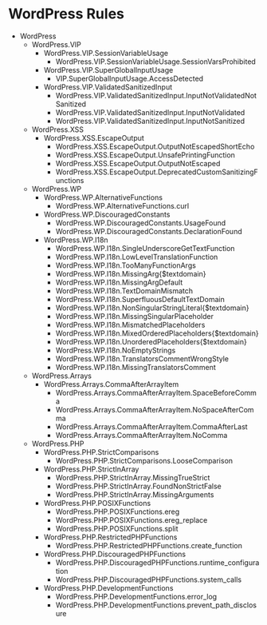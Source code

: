 # WordPress Rules

- WordPress
    - WordPress.VIP
        - WordPress.VIP.SessionVariableUsage
            - WordPress.VIP.SessionVariableUsage.SessionVarsProhibited
        - WordPress.VIP.SuperGlobalInputUsage
            - VIP.SuperGlobalInputUsage.AccessDetected
        - WordPress.VIP.ValidatedSanitizedInput
            - WordPress.VIP.ValidatedSanitizedInput.InputNotValidatedNotSanitized
            - WordPress.VIP.ValidatedSanitizedInput.InputNotValidated
            - WordPress.VIP.ValidatedSanitizedInput.InputNotSanitized
    - WordPress.XSS
        - WordPress.XSS.EscapeOutput
            - WordPress.XSS.EscapeOutput.OutputNotEscapedShortEcho
            - WordPress.XSS.EscapeOutput.UnsafePrintingFunction
            - WordPress.XSS.EscapeOutput.OutputNotEscaped
            - WordPress.XSS.EscapeOutput.DeprecatedCustomSanitizingFunctions
    - WordPress.WP
        - WordPress.WP.AlternativeFunctions
            - WordPress.WP.AlternativeFunctions.curl
        - WordPress.WP.DiscouragedConstants
            - WordPress.WP.DiscouragedConstants.UsageFound
            - WordPress.WP.DiscouragedConstants.DeclarationFound
        - WordPress.WP.I18n
            - WordPress.WP.I18n.SingleUnderscoreGetTextFunction
            - WordPress.WP.I18n.LowLevelTranslationFunction
            - WordPress.WP.I18n.TooManyFunctionArgs
            - WordPress.WP.I18n.MissingArg{$textdomain}
            - WordPress.WP.I18n.MissingArgDefault
            - WordPress.WP.I18n.TextDomainMismatch
            - WordPress.WP.I18n.SuperfluousDefaultTextDomain
            - WordPress.WP.I18n.NonSingularStringLiteral{$textdomain}
            - WordPress.WP.I18n.MissingSingularPlaceholder
            - WordPress.WP.I18n.MismatchedPlaceholders
            - WordPress.WP.I18n.MixedOrderedPlaceholders{$textdomain}
            - WordPress.WP.I18n.UnorderedPlaceholders{$textdomain}
            - WordPress.WP.I18n.NoEmptyStrings
            - WordPress.WP.I18n.TranslatorsCommentWrongStyle
            - WordPress.WP.I18n.MissingTranslatorsComment
    - WordPress.Arrays
        - WordPress.Arrays.CommaAfterArrayItem
            - WordPress.Arrays.CommaAfterArrayItem.SpaceBeforeComma
            - WordPress.Arrays.CommaAfterArrayItem.NoSpaceAfterComma
            - WordPress.Arrays.CommaAfterArrayItem.CommaAfterLast
            - WordPress.Arrays.CommaAfterArrayItem.NoComma
    - WordPress.PHP
        - WordPress.PHP.StrictComparisons
            - WordPress.PHP.StrictComparisons.LooseComparison
        - WordPress.PHP.StrictInArray
            - WordPress.PHP.StrictInArray.MissingTrueStrict
            - WordPress.PHP.StrictInArray.FoundNonStrictFalse
            - WordPress.PHP.StrictInArray.MissingArguments
        - WordPress.PHP.POSIXFunctions
            - WordPress.PHP.POSIXFunctions.ereg
            - WordPress.PHP.POSIXFunctions.ereg_replace
            - WordPress.PHP.POSIXFunctions.split
        - WordPress.PHP.RestrictedPHPFunctions
            - WordPress.PHP.RestrictedPHPFunctions.create_function
        - WordPress.PHP.DiscouragedPHPFunctions
            - WordPress.PHP.DiscouragedPHPFunctions.runtime_configuration
            - WordPress.PHP.DiscouragedPHPFunctions.system_calls
        - WordPress.PHP.DevelopmentFunctions
            - WordPress.PHP.DevelopmentFunctions.error_log
            - WordPress.PHP.DevelopmentFunctions.prevent_path_disclosure
